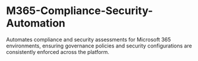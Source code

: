 # M365-Compliance-Security-Automation
Automates compliance and security assessments for Microsoft 365 environments, ensuring governance policies and security configurations are consistently enforced across the platform.
